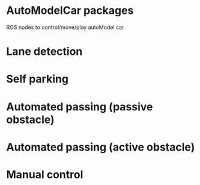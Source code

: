 # AutoModelCar packages
ROS nodes to control/move/play autoModel car

# Lane detection


# Self parking


# Automated passing (passive obstacle)


# Automated passing (active obstacle)


# Manual control
